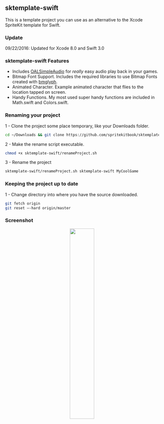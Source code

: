 ## sktemplate-swift

This is a template project you can use as an alternative to the Xcode SpriteKit template for Swift.

### Update
09/22/2016: Updated for Xcode 8.0 and Swift 3.0

### sktemplate-swift Features
* Includes [OALSimpleAudio](http://kstenerud.github.io/ObjectAL-for-iPhone/) for *really* easy audio play back in your games.
* Bitmap Font Support. Includes the required libraries to use Bitmap Fonts created with [bmglyph](http://www.bmglyph.com). 
* Animated Character. Example animated character that flies to the location tapped on screen.
* Handy Functions. My most used super handy functions are included in Math.swift and Colors.swift. 

### Renaming your project
1 - Clone the project some place temporary, like your Downloads folder.
```bash
cd ~/Downloads && git clone https://github.com/spritekitbook/sktemplate-swift.git
```

2 - Make the rename script executable.
```bash
chmod +x sktemplate-swift/renameProject.sh
```

3 - Rename the project
```bash
sktemplate-swift/renameProject.sh sktemplate-swift MyCoolGame
```

### Keeping the project up to date
1 - Change directory into where you have the source downloaded.
```bash
git fetch origin
git reset —-hard origin/master
```


### Screenshot
<p align="center">
  <img src="https://github.com/spritekitbook/spritekitbook.github.io/blob/master/images/sktemplate-swift.png" width="40%">
</p>

